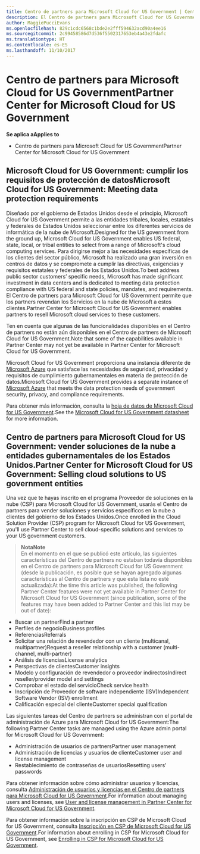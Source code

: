 ```yaml
---
title: Centro de partners para Microsoft Cloud for US Government | Centro de partners para Microsoft Cloud for US Government
description: El Centro de partners para Microsoft Cloud for US Government es el portal empresarial para los partners de Microsoft que quieren ofrecer soluciones en la nube de Microsoft a clientes que trabajan con los organismos gubernamentales en los Estados Unidos.
author: MaggiePucciEvans
ms.openlocfilehash: 829c1cdc6568c1bde2e2fff594632acd90a4ee16
ms.sourcegitcommit: 2c99458586d7d536f5502317653eb4a43e2fdafc
ms.translationtype: HT
ms.contentlocale: es-ES
ms.lasthandoff: 11/10/2017
---
```

# <a name="partner-center-for-microsoft-cloud-for-us-government"></a><span data-ttu-id="af5bb-103">Centro de partners para Microsoft Cloud for US Government</span><span class="sxs-lookup"><span data-stu-id="af5bb-103">Partner Center for Microsoft Cloud for US Government</span></span>

**<span data-ttu-id="af5bb-104">Se aplica a</span><span class="sxs-lookup"><span data-stu-id="af5bb-104">Applies to</span></span>**

-  <span data-ttu-id="af5bb-105">Centro de partners para Microsoft Cloud for US Government</span><span class="sxs-lookup"><span data-stu-id="af5bb-105">Partner Center for Microsoft Cloud for US Government</span></span>

## <a name="microsoft-cloud-for-us-government-meeting-data-protection-requirements"></a><span data-ttu-id="af5bb-106">Microsoft Cloud for US Government: cumplir los requisitos de protección de datos</span><span class="sxs-lookup"><span data-stu-id="af5bb-106">Microsoft Cloud for US Government: Meeting data protection requirements</span></span> 

<span data-ttu-id="af5bb-107">Diseñado por el gobierno de Estados Unidos desde el principio, Microsoft Cloud for US Government permite a las entidades tribales, locales, estatales y federales de Estados Unidos seleccionar entre los diferentes servicios de informática de la nube de Microsoft.</span><span class="sxs-lookup"><span data-stu-id="af5bb-107">Designed for the US government from the ground up, Microsoft Cloud for US Government enables US federal, state, local, or tribal entities to select from a range of Microsoft's cloud computing services.</span></span> <span data-ttu-id="af5bb-108">Para dirigirse mejor a las necesidades específicas de los clientes del sector público, Microsoft ha realizado una gran inversión en centros de datos y se compromete a cumplir las directivas, exigencias y requisitos estatales y federales de los Estados Unidos.</span><span class="sxs-lookup"><span data-stu-id="af5bb-108">To best address public sector customers’ specific needs, Microsoft has made significant investment in data centers and is dedicated to meeting data protection compliance with US federal and state policies, mandates, and requirements.</span></span> <span data-ttu-id="af5bb-109">El Centro de partners para Microsoft Cloud for US Government permite que los partners revendan los Servicios en la nube de Microsoft a estos clientes.</span><span class="sxs-lookup"><span data-stu-id="af5bb-109">Partner Center for Microsoft Cloud for US Government enables partners to resell Microsoft cloud services to these customers.</span></span>

<span data-ttu-id="af5bb-110">Ten en cuenta que algunas de las funcionalidades disponibles en el Centro de partners no están aún disponibles en el Centro de partners de Microsoft Cloud for US Government.</span><span class="sxs-lookup"><span data-stu-id="af5bb-110">Note that some of the capabilities available in Partner Center may not yet be available in Partner Center for Microsoft Cloud for US Government.</span></span>

<span data-ttu-id="af5bb-111">Microsoft Cloud for US Government proporciona una instancia diferente de [Microsoft Azure](https://azure.microsoft.com/en-us/overview/clouds/government/) que satisface las necesidades de seguridad, privacidad y requisitos de cumplimiento gubernamentales en materia de protección de datos.</span><span class="sxs-lookup"><span data-stu-id="af5bb-111">Microsoft Cloud for US Government provides a separate instance of [Microsoft Azure](https://azure.microsoft.com/en-us/overview/clouds/government/) that meets the data protection needs of government security, privacy, and compliance requirements.</span></span> 

<span data-ttu-id="af5bb-112">Para obtener más información, consulta la [hoja de datos de Microsoft Cloud for US Government](http://download.microsoft.com/download/C/9/C/C9CA3002-DFC4-4ADA-841F-DF42AEC042FB/Microsoft_Azure_Government_Datasheet_EN_US.PDF).</span><span class="sxs-lookup"><span data-stu-id="af5bb-112">See the [Microsoft Cloud for US Government datasheet](http://download.microsoft.com/download/C/9/C/C9CA3002-DFC4-4ADA-841F-DF42AEC042FB/Microsoft_Azure_Government_Datasheet_EN_US.PDF) for more information.</span></span>

## <a name="partner-center-for-microsoft-cloud-for-us-government-selling-cloud-solutions-to-us-government-entities"></a><span data-ttu-id="af5bb-113">Centro de partners para Microsoft Cloud for US Government: vender soluciones de la nube a entidades gubernamentales de los Estados Unidos.</span><span class="sxs-lookup"><span data-stu-id="af5bb-113">Partner Center for Microsoft Cloud for US Government: Selling cloud solutions to US government entities</span></span>

<span data-ttu-id="af5bb-114">Una vez que te hayas inscrito en el programa Proveedor de soluciones en la nube (CSP) para Microsoft Cloud for US Government, usarás el Centro de partners para vender soluciones y servicios específicos en la nube a clientes del gobierno de los Estados Unidos.</span><span class="sxs-lookup"><span data-stu-id="af5bb-114">Once enrolled in the Cloud Solution Provider (CSP) program for Microsoft Cloud for US Government, you'll use Partner Center to sell cloud-specific solutions and services to your US government customers.</span></span> 

>**<span data-ttu-id="af5bb-115">Nota</span><span class="sxs-lookup"><span data-stu-id="af5bb-115">Note</span></span>**<br>
<span data-ttu-id="af5bb-116">En el momento en el que se publicó este artículo, las siguientes características del Centro de partners no estaban todavía disponibles en el Centro de partners para Microsoft Cloud for US Government (desde la publicación, es posible que se hayan agregado algunas características al Centro de partners y que esta lista no esté actualizada):</span><span class="sxs-lookup"><span data-stu-id="af5bb-116">At the time this article was published, the following Partner Center features were not yet available in Partner Center for Microsoft Cloud for US Government (since publication, some of the features may have been added to Partner Center and this list may be out of date):</span></span>

- <span data-ttu-id="af5bb-117">Buscar un partner</span><span class="sxs-lookup"><span data-stu-id="af5bb-117">Find a partner</span></span>
- <span data-ttu-id="af5bb-118">Perfiles de negocio</span><span class="sxs-lookup"><span data-stu-id="af5bb-118">Business profiles</span></span>
- <span data-ttu-id="af5bb-119">Referencias</span><span class="sxs-lookup"><span data-stu-id="af5bb-119">Referrals</span></span>
- <span data-ttu-id="af5bb-120">Solicitar una relación de revendedor con un cliente (multicanal, multipartner)</span><span class="sxs-lookup"><span data-stu-id="af5bb-120">Request a reseller relationship with a customer (multi-channel, multi-partner)</span></span>
- <span data-ttu-id="af5bb-121">Análisis de licencias</span><span class="sxs-lookup"><span data-stu-id="af5bb-121">License analytics</span></span>
- <span data-ttu-id="af5bb-122">Perspectivas de clientes</span><span class="sxs-lookup"><span data-stu-id="af5bb-122">Customer insights</span></span>
- <span data-ttu-id="af5bb-123">Modelo y configuración de revendedor o proveedor indirectos</span><span class="sxs-lookup"><span data-stu-id="af5bb-123">Indirect reseller/provider model and settings</span></span>
- <span data-ttu-id="af5bb-124">Comprobar el estado del servicio</span><span class="sxs-lookup"><span data-stu-id="af5bb-124">Check service health</span></span>
- <span data-ttu-id="af5bb-125">Inscripción de Proveedor de software independiente (ISV)</span><span class="sxs-lookup"><span data-stu-id="af5bb-125">Independent Software Vendor (ISV) enrollment</span></span>
- <span data-ttu-id="af5bb-126">Calificación especial del cliente</span><span class="sxs-lookup"><span data-stu-id="af5bb-126">Customer special qualification</span></span>

<span data-ttu-id="af5bb-127">Las siguientes tareas del Centro de partners se administran con el portal de administración de Azure para Microsoft Cloud for US Government:</span><span class="sxs-lookup"><span data-stu-id="af5bb-127">The following Partner Center tasks are managed using the Azure admin portal for Microsoft Cloud for US Government:</span></span> 

-   <span data-ttu-id="af5bb-128">Administración de usuarios de partners</span><span class="sxs-lookup"><span data-stu-id="af5bb-128">Partner user management</span></span>
-   <span data-ttu-id="af5bb-129">Administración de licencias y usuarios de cliente</span><span class="sxs-lookup"><span data-stu-id="af5bb-129">Customer user and license management</span></span>
-   <span data-ttu-id="af5bb-130">Restablecimiento de contraseñas de usuarios</span><span class="sxs-lookup"><span data-stu-id="af5bb-130">Resetting users' passwords</span></span>

<span data-ttu-id="af5bb-131">Para obtener información sobre cómo administrar usuarios y licencias, consulta [Administración de usuarios y licencias en el Centro de partners para Microsoft Cloud for US Government](user-management-in-partner-center-for-microsoft-us-govt-cloud.md).</span><span class="sxs-lookup"><span data-stu-id="af5bb-131">For information about managing users and licenses, see [User and license management in Partner Center for Microsoft Cloud for US Government](user-management-in-partner-center-for-microsoft-us-govt-cloud.md).</span></span>

<span data-ttu-id="af5bb-132">Para obtener información sobre la inscripción en CSP de Microsoft Cloud for US Government, consulta [Inscripción en CSP de Microsoft Cloud for US Government](enroll-in-csp-for-microsoft-us-govt-cloud.md).</span><span class="sxs-lookup"><span data-stu-id="af5bb-132">For information about enrolling in CSP for Microsoft Cloud for US Government, see [Enrolling in CSP for Microsoft Cloud for US Government](enroll-in-csp-for-microsoft-us-govt-cloud.md).</span></span>
